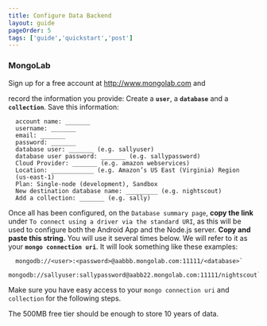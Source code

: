 ```yaml
---
title: Configure Data Backend
layout: guide
pageOrder: 5
tags: ['guide','quickstart','post']
---
```


### MongoLab
Sign up for a free account at http://www.mongolab.com and

record the information you provide:
Create a **`user`**, a **`database`** and a **`collection`**.
Save this information:

      account name: _______
      username: _______
      email: _______
      password: _______
      database user: _______ (e.g. sallyuser)
      database user password: _______ (e.g. sallypassword)
      Cloud Provider: _______ (e.g. amazon webservices)
      Location: ____________ (e.g. Amazon’s US East (Virginia) Region
      (us-east-1)
      Plan: Single-node (development), Sandbox
      New destination database name: _________ (e.g. nightscout)
      Add a collection: _______ (e.g. sally)


Once all has been configured, on the `Database summary page`,
**copy the link** under `To connect using a driver via the standard
URI`, as this will be used to configure both the Android App and the
Node.js server.  **Copy and paste this string.**  You will use it
several times below.
We will refer to it as your **`mongo connection uri`**.
It will look something like these examples:

```
  mongodb://<user>:<password>@aabbb.mongolab.com:11111/<database>`
  mongodb://sallyuser:sallypassword@aabb22.mongolab.com:11111/nightscout`
```

Make sure you have easy access to your `mongo connection uri` and
`collection` for the following steps.


The 500MB free tier should be enough to store 10 years of data.

